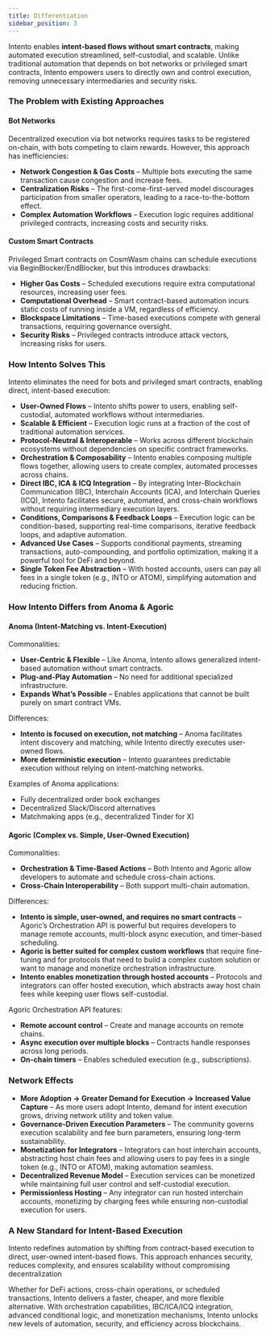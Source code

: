 ```yaml
---
title: Differentiation
sidebar_position: 3
---
```


Intento enables **intent-based flows without smart contracts**, making automated execution streamlined, self-custodial, and scalable. Unlike traditional automation that depends on bot networks or privileged smart contracts, Intento empowers users to directly own and control execution, removing unnecessary intermediaries and security risks.

### The Problem with Existing Approaches  

#### Bot Networks  

Decentralized execution via bot networks requires tasks to be registered on-chain, with bots competing to claim rewards. However, this approach has inefficiencies:

- **Network Congestion & Gas Costs** – Multiple bots executing the same transaction cause congestion and increase fees.
- **Centralization Risks** – The first-come-first-served model discourages participation from smaller operators, leading to a race-to-the-bottom effect.
- **Complex Automation Workflows** – Execution logic requires additional privileged contracts, increasing costs and security risks.

#### Custom Smart Contracts  

Privileged Smart contracts on CosmWasm chains can schedule executions via BeginBlocker/EndBlocker, but this introduces drawbacks:

- **Higher Gas Costs** – Scheduled executions require extra computational resources, increasing user fees.
- **Computational Overhead** – Smart contract-based automation incurs static costs of running inside a VM, regardless of efficiency.
- **Blockspace Limitations** – Time-based executions compete with general transactions, requiring governance oversight.
- **Security Risks** – Privileged contracts introduce attack vectors, increasing risks for users.

### How Intento Solves This  

Intento eliminates the need for bots and privileged smart contracts, enabling direct, intent-based execution:

- **User-Owned Flows** – Intento shifts power to users, enabling self-custodial, automated workflows without intermediaries.
- **Scalable & Efficient** – Execution logic runs at a fraction of the cost of traditional automation services.
- **Protocol-Neutral & Interoperable** – Works across different blockchain ecosystems without dependencies on specific contract frameworks.
- **Orchestration & Composability** – Intento enables composing multiple flows together, allowing users to create complex, automated processes across chains.
- **Direct IBC, ICA & ICQ Integration** – By integrating Inter-Blockchain Communication (IBC), Interchain Accounts (ICA), and Interchain Queries (ICQ), Intento facilitates secure, automated, and cross-chain workflows without requiring intermediary execution layers.
- **Conditions, Comparisons & Feedback Loops** – Execution logic can be condition-based, supporting real-time comparisons, iterative feedback loops, and adaptive automation.
- **Advanced Use Cases** – Supports conditional payments, streaming transactions, auto-compounding, and portfolio optimization, making it a powerful tool for DeFi and beyond.
- **Single Token Fee Abstraction** – With hosted accounts, users can pay all fees in a single token (e.g., INTO or ATOM), simplifying automation and reducing friction.

### How Intento Differs from Anoma & Agoric  

#### Anoma (Intent-Matching vs. Intent-Execution)

Commonalities:

- **User-Centric & Flexible** – Like Anoma, Intento allows generalized intent-based automation without smart contracts.
- **Plug-and-Play Automation** – No need for additional specialized infrastructure.
- **Expands What’s Possible** – Enables applications that cannot be built purely on smart contract VMs.

Differences:

- **Intento is focused on execution, not matching** – Anoma facilitates intent discovery and matching, while Intento directly executes user-owned flows.
- **More deterministic execution** – Intento guarantees predictable execution without relying on intent-matching networks.

Examples of Anoma applications:

- Fully decentralized order book exchanges
- Decentralized Slack/Discord alternatives
- Matchmaking apps (e.g., decentralized Tinder for X)

#### Agoric (Complex vs. Simple, User-Owned Execution)  

Commonalities:

- **Orchestration & Time-Based Actions** – Both Intento and Agoric allow developers to automate and schedule cross-chain actions.
- **Cross-Chain Interoperability** – Both support multi-chain automation.

Differences:

- **Intento is simple, user-owned, and requires no smart contracts** – Agoric’s Orchestration API is powerful but requires developers to manage remote accounts, multi-block async execution, and timer-based scheduling.
- **Agoric is better suited for complex custom workflows** that require fine-tuning and for protocols that need to build a complex custom solution or want to manage and monetize orchestration infrastructure.
- **Intento enables monetization through hosted accounts** – Protocols and integrators can offer hosted execution, which abstracts away host chain fees while keeping user flows self-custodial.

Agoric Orchestration API features:

- **Remote account control** – Create and manage accounts on remote chains.
- **Async execution over multiple blocks** – Contracts handle responses across long periods.
- **On-chain timers** – Enables scheduled execution (e.g., subscriptions).

### **Network Effects**  

- **More Adoption → Greater Demand for Execution → Increased Value Capture** – As more users adopt Intento, demand for intent execution grows, driving network utility and token value.
- **Governance-Driven Execution Parameters** – The community governs execution scalability and fee burn parameters, ensuring long-term sustainability.
- **Monetization for Integrators** – Integrators can host interchain accounts, abstracting host chain fees and allowing users to pay fees in a single token (e.g., INTO or ATOM), making automation seamless.
- **Decentralized Revenue Model** – Execution services can be monetized while maintaining full user control and self-custodial execution.
- **Permissionless Hosting** – Any integrator can run hosted interchain accounts, monetizing by charging fees while ensuring non-custodial execution for users.

### A New Standard for Intent-Based Execution  

Intento redefines automation by shifting from contract-based execution to direct, user-owned intent-based flows. This approach enhances security, reduces complexity, and ensures scalability without compromising decentralization

Whether for DeFi actions, cross-chain operations, or scheduled transactions, Intento delivers a faster, cheaper, and more flexible alternative. With orchestration capabilities, IBC/ICA/ICQ integration, advanced conditional logic, and monetization mechanisms, Intento unlocks new levels of automation, security, and efficiency across blockchains.
